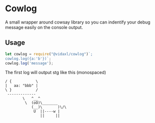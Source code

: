 # Cowlog

A small wrapper around cowsay library so you can indentify your debug message easily on the console output.

## Usage
```javascript
let cowlog = require("@vidaxl/cowlog")`;
cowlog.log({a:'b'})`;
cowlog.log('message');
````
The first log will output stg like this (monospaced) 

```
/ {           \
|   aa: "bbb" |
\ }           /
 -------------
        \   ^__^
         \  (oO)\_______
            (__)\       )\/\
             U  ||----w |
                ||     ||
```
